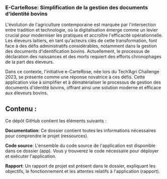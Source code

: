 ### E-CarteRose: Simplification de la gestion des documents d'identité bovins


L'évolution de l'agriculture contemporaine est marquée par l'intersection entre tradition et technologie, où la digitalisation émerge comme un levier crucial pour moderniser les pratiques et accroître l'efficacité opérationnelle. Les éleveurs laitiers, en tant qu'acteurs clés de cette transformation, font face à des défis administratifs considérables, notamment dans la gestion des documents d'identification bovins. Actuellement, le processus de déclaration des naissances et des morts requiert des efforts chronophages de la part des éleveurs.

Dans ce contexte, l'initiative e-CarteRose, née lors du Tech’Agri Challenge 2023, se présente comme une réponse novatrice à ces défis. Cette application vise à simplifier et à dématérialiser le processus de gestion des documents d'identité bovins, offrant ainsi une solution moderne et efficace aux éleveurs bovins.

## **Contenu** : 
Ce dépôt GitHub contient les éléments suivants :

**Documentation**: Ce dossier contient toutes les informations nécessaires pour comprendre le projet (ressources).

**Code source**: L'ensemble du code source de l'application est disponible dans ce dossier (app). Vous y trouverez le code nécessaire pour déployer et exécuter l'application.

**Rapport**: Un rapport de projet est présent dans le dossier, expliquant les objectifs, le fonctionnement et les attentes relatifs à l'application (rapport).
